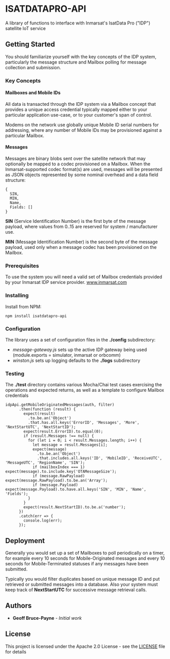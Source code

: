 # ISATDATAPRO-API

A library of functions to interface with Inmarsat's IsatData Pro ("IDP") satellite IoT service

## Getting Started

You should familiarize yourself with the key concepts of the IDP system, particularly the message structure 
and Mailbox polling for message collection and submission.

### Key Concepts

#### Mailboxes and Mobile IDs

All data is transacted through the IDP system via a Mailbox concept that provides a unique access credential 
typically mapped either to your particular application use-case, or to your customer's span of control.

Modems on the network use globally unique Mobile ID serial numbers for addressing, where any number of 
Mobile IDs may be provisioned against a particular Mailbox.

#### Messages

Messages are binary blobs sent over the satellite network that may optionally be mapped to a codec 
provisioned on a Mailbox.  When the Inmarsat-supported codec format(s) are used, messages will be presented 
as JSON objects represented by some nominal overhead and a data field structure:
```
{
  SIN,
  MIN,
  Name,
  Fields: []
}
```

**SIN** (Service Identification Number) is the first byte of the message payload, 
where values from 0..15 are reserved for system / manufacturer use.

**MIN** (Message Identification Number) is the second byte of the message payload, 
used only when a message codec has been provisioned on the Mailbox.

### Prerequisites

To use the system you will need a valid set of Mailbox credentials provided by your Inmarsat IDP service provider.
www.inmarsat.com

### Installing

Install from NPM:
```
npm install isatdatapro-api
```

### Configuration

The library uses a set of configuration files in the **./config** subdirectory:

* *message-gateway.js* sets up the active IDP gateway being used 
(module.exports = simulator, inmarsat or orbcomm)
* *winston.js* sets up logging defaults to the **./logs** subdirectory

### Testing

The **./test** directory contains various Mocha/Chai test cases exercising the operations
and expected returns, as well as a template to configure Mailbox credentials

```
idpApi.getMobileOriginatedMessages(auth, filter)
      .then(function (result) {
        expect(result)
          .to.be.an('Object')
          .that.has.all.keys('ErrorID', 'Messages', 'More', 'NextStartUTC', 'NextStartID');
        expect(result.ErrorID).to.equal(0);
        if (result.Messages !== null) {
          for (let i = 0; i < result.Messages.length; i++) {
            let message = result.Messages[i];
            expect(message)
              .to.be.an('Object')
              .that.includes.all.keys('ID', 'MobileID', 'ReceiveUTC', 'MessageUTC', 'RegionName', 'SIN');
            if (mailboxIndex === 1) expect(message).to.include.key('OTAMessageSize');
            if (message.RawPayload) expect(message.RawPayload).to.be.an('Array');
            if (message.Payload) expect(message.Payload).to.have.all.keys('SIN', 'MIN', 'Name', 'Fields');
          }
        }
        expect(result.NextStartID).to.be.a('number');
      })
      .catch(err => {
        console.log(err);
      });
```

## Deployment

Generally you would set up a set of Mailboxes to poll periodically on a timer, for example every 10 seconds 
for Mobile-Originated messages and every 10 seconds for Mobile-Terminated statuses if any messages have 
been submitted.

Typically you would filter duplicates based on unique message ID and put retrieved 
or submitted messages into a database.  Also your system must keep track of **NextStartUTC** 
for successive message retrieval calls.

## Authors

* **Geoff Bruce-Payne** - *Initial work*

## License

This project is licensed under the Apache 2.0 License - see the [LICENSE](LICENSE) file for details
